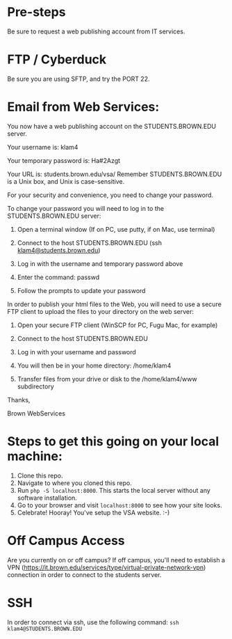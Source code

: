 # Pre-steps
Be sure to request a web publishing account from IT services.

# FTP / Cyberduck
Be sure you are using SFTP, and try the PORT 22.

# Email from Web Services:
You now have a web publishing account on the STUDENTS.BROWN.EDU server.


Your username is:  klam4

Your temporary password is:  Ha#2Azgt

Your URL is:  students.brown.edu/vsa/
Remember STUDENTS.BROWN.EDU is a Unix box, and Unix is case-sensitive.


For your security and convenience, you need to change your password.


To change your password you will need to log in to the STUDENTS.BROWN.EDU server:


 1. Open a terminal window (If on PC, use putty, if on Mac, use terminal)

 2. Connect to the host STUDENTS.BROWN.EDU (ssh klam4@students.brown.edu)

 3. Log in with the username and temporary password above

 4. Enter the command:  passwd

 5. Follow the prompts to update your password

 In order to publish your html files to the Web, you will need to use a secure FTP client to upload the files to your directory on the web server:


 1. Open your secure FTP client (WinSCP for PC, Fugu Mac, for example)

 2. Connect to the host STUDENTS.BROWN.EDU

 3. Log in with your username and password

 4. You will then be in your home directory: /home/klam4

 5. Transfer files from your drive or disk to the /home/klam4/www subdirectory


Thanks,

Brown WebServices

# Steps to get this going on your local machine:
1) Clone this repo.
2) Navigate to where you cloned this repo.
3) Run `php -S localhost:8000`. This starts the local server without any software installation.
4) Go to your browser and visit `localhost:8000` to see how your site looks.
5) Celebrate! Hooray! You've setup the VSA website. :-)

# Off Campus Access
Are you currently on or off campus? If off campus, you'll need to establish a VPN (https://it.brown.edu/services/type/virtual-private-network-vpn) connection in order to connect to the students server.

# SSH
In order to connect via ssh, use the following command: `ssh klam4@STUDENTS.BROWN.EDU`
